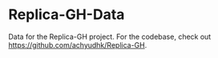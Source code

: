 # Replica-GH-Data
Data for the Replica-GH project. For the codebase, check out https://github.com/achyudhk/Replica-GH.
